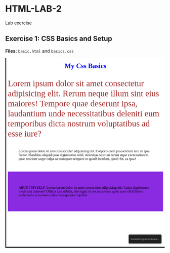 # HTML-LAB-2

Lab exercise

## Exercise 1: CSS Basics and Setup  
**Files:** `basic.html` and `basics.css`

![Exercise 1](https://raw.githubusercontent.com/MikiyG/HTML-LAB-2/master/image.png)
